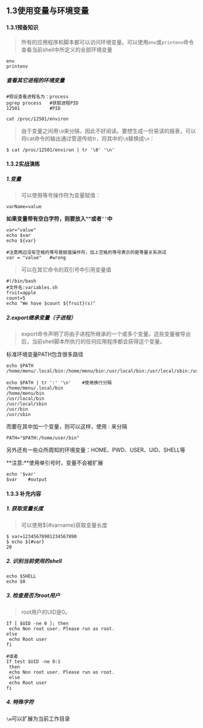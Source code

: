 ## 1.3使用变量与环境变量

#### 1.3.1预备知识

> 所有的应用程序和脚本都可以访问环境变量。可以使用`env`或`printenv`命令查看当前shell中所定义的全部环境变量

```shell
env
printenv
```

##### 查看其它进程的环境变量

```shell
#假设查看进程名为：process
pgrep process	#获取进程PID
12501			#PID

cat /proc/12501/environ
```

> 由于变量之间用`\0`来分隔，因此不好阅读。要想生成一份易读的报表，可以将cat命令的输出通过管道传给tr，将其中的`\0`替换成`\n`：

```shell
$ cat /proc/12501/environ | tr '\0' '\n'
```

#### 1.3.2实战演练

##### 1.变量

>可以使用等号操作符为变量赋值：

`varName=value`

**如果变量带有空白字符，则要放入`”“`或者`‘’`中**

```shell
var="value"
echo $var
echo ${var}

#注意两边没有空格的等号是赋值操作符，加上空格的等号表示的是等量关系测试
var = "value"	#wrong
```

> 可以在其它命令的双引号中引用变量值

```shell
#!/bin/bash 
#文件名:variables.sh 
fruit=apple 
count=5 
echo "We have $count ${fruit}(s)"
```

##### 2.export继承变量（子进程）

>export命令声明了将由子进程所继承的一个或多个变量。这些变量被导出后，当前shell脚本所执行的任何应用程序都会获得这个变量。

标准环境变量PATH包含很多路径

```shell
echo $PATH
/home/menu/.local/bin:/home/menu/bin:/usr/local/bin:/usr/local/sbin:/usr/bin:/usr/sbin

echo $PATH | tr ':' '\n'	#使用换行分隔
/home/menu/.local/bin
/home/menu/bin
/usr/local/bin
/usr/local/sbin
/usr/bin
/usr/sbin
```

而要在其中加一个变量，则可以这样，使用`：`来分隔

```shell
PATH="$PATH:/home/user/bin"
```

另外还有一些众所周知的环境变量：HOME、PWD、USER、UID、SHELL等

**注意:**使用单引号时，变量不会被扩展

```shell
echo '$var'
$var	#output
```

#### 1.3.3 补充内容

##### 1. 获取变量长度

> 可以使用${#varname}获取变量长度

```shell
$ var=12345678901234567890 
$ echo ${#var} 
20
```

##### 2. 识别当前使用的shell

```shell
echo $SHELL
echo $0
```

##### 3. 检查是否为root用户

> root用户的UID是0。

```shell
If [ $UID -ne 0 ]; then 
 echo Non root user. Please run as root. 
else 
 echo Root user 
fi

#或者
If test $UID -ne 0:1 
 then 
 echo Non root user. Please run as root. 
 else 
 echo Root user 
fi
```

##### 4. 特殊字符

`\w`可以扩展为当前工作目录



